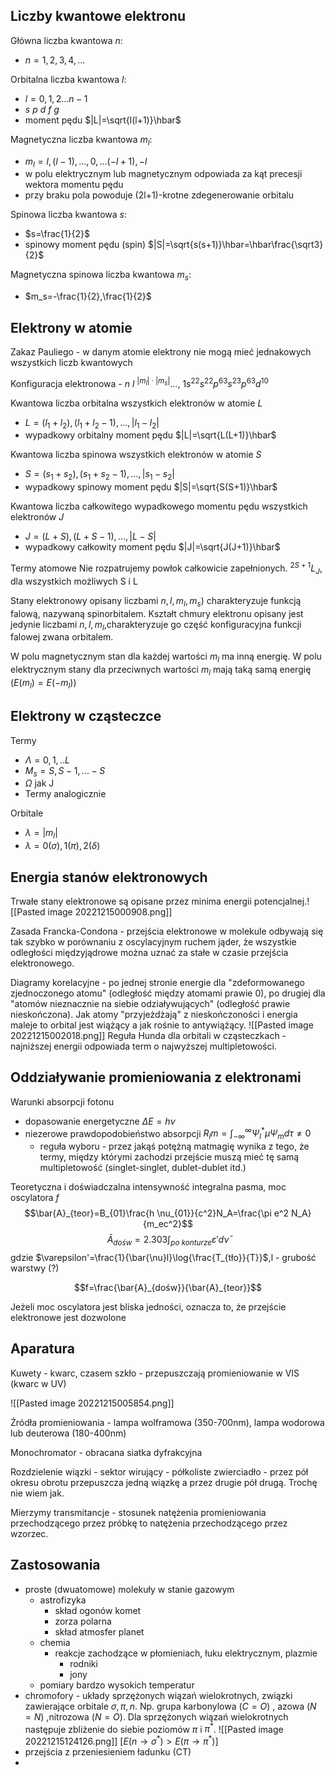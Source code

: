 ## Liczby kwantowe elektronu

Główna liczba kwantowa $n$:

- $n=1,2,3,4,...$

Orbitalna liczba kwantowa $l$:

- $l=0,1,2...n-1$
- $s\ p\ d\ f\ g$
- moment pędu $|L|=\sqrt{l(l+1)}\hbar$ 

Magnetyczna liczba kwantowa $m_l$:

- $m_l=l,(l-1),...,0,...(-l+1),-l$
- w polu elektrycznym lub magnetycznym odpowiada za kąt precesji wektora momentu pędu
- przy braku pola powoduje (2l+1)-krotne zdegenerowanie orbitalu

Spinowa liczba kwantowa $s$:
- $s=\frac{1}{2}$
- spinowy moment pędu (spin) $|S|=\sqrt{s(s+1)}\hbar=\hbar\frac{\sqrt3}{2}$

Magnetyczna spinowa liczba kwantowa $m_s$:

- $m_s=-\frac{1}{2},\frac{1}{2}$

## Elektrony w atomie

Zakaz Pauliego - w danym atomie elektrony nie mogą mieć jednakowych wszystkich liczb kwantowych

Konfiguracja elektronowa - $n\ l\ ^{|m_l| \cdot |m_s|}...$, $1s^22s^22p^63s^23p^63d^{10}$ 

Kwantowa liczba orbitalna wszystkich elektronów w atomie $L$

- $L=(l_1+l_2),(l_1+l_2-1),...,|l_1-l_2|$
- wypadkowy orbitalny moment pędu $|L|=\sqrt{L(L+1)}\hbar$

Kwantowa liczba spinowa wszystkich elektronów w atomie $S$

- $S=(s_1+s_2),(s_1+s_2-1),...,|s_1-s_2|$
- wypadkowy spinowy moment pędu $|S|=\sqrt{S(S+1)}\hbar$

Kwantowa liczba całkowitego wypadkowego momentu pędu wszystkich elektronów $J$

- $J=(L+S),(L+S-1),...,|L-S|$
- wypadkowy całkowity moment pędu $|J|=\sqrt{J(J+1)}\hbar$

Termy atomowe 
Nie rozpatrujemy powłok całkowicie zapełnionych.
$^{2S+1}L_J$, dla wszystkich możliwych S i L

Stany elektronowy opisany liczbami $n,l,m_l,m_s$) charakteryzuje funkcją falową, nazywaną spinorbitalem.
Kształt chmury elektronu opisany jest jedynie liczbami $n,l,m_l$,charakteryzuje go część konfiguracyjna funkcji falowej zwana orbitalem.

W polu magnetycznym stan dla każdej wartości $m_l$ ma inną energię. W polu elektrycznym stany dla przeciwnych wartości $m_l$ mają taką samą energię $(E(m_l)=E(-m_l))$ 

## Elektrony w cząsteczce

Termy

- $\Lambda=0,1,..L$
- $M_s=S,S-1,...-S$
- $\Omega$ jak J
- Termy analogicznie

Orbitale

- $\lambda=|m_l|$
- $\lambda = 0 (\sigma), 1 (\pi), 2 (\delta)$

## Energia stanów elektronowych

Trwałe stany elektronowe są opisane przez minima energii potencjalnej.![[Pasted image 20221215000908.png]]

Zasada Francka-Condona - przejścia elektronowe w molekule odbywają się tak szybko w porównaniu z oscylacyjnym ruchem jąder, że wszystkie odległości międzyjądrowe można uznać za stałe w czasie przejścia elektronowego. 

Diagramy korelacyjne - po jednej stronie energie dla "zdeformowanego zjednoczonego atomu" (odległość między atomami prawie 0), po drugiej dla "atomów nieznacznie na siebie odziaływujących" (odległość prawie nieskończona). Jak atomy "przyjeżdżają" z nieskończoności i energia maleje to orbital jest wiążący a jak rośnie to antywiążący.
![[Pasted image 20221215002018.png]]
Reguła Hunda dla orbitali w cząsteczkach - najniższej energii odpowiada term o najwyższej multipletowości.

## Oddziaływanie promieniowania z elektronami

Warunki absorpcji fotonu

- dopasowanie energetyczne $\Delta E=h \nu$
- niezerowe prawdopodobieństwo absorpcji $R_lm=\int_{-\infty}^\infty \Psi ^*_l \mu \Psi_m d \tau \neq 0$
	- reguła wyboru - przez jakąś potężną matmagię wynika z tego, że termy, między którymi zachodzi przejście muszą mieć tę samą multipletowość (singlet-singlet, dublet-dublet itd.)

Teoretyczna i doświadczalna intensywność integralna pasma, moc oscylatora $f$
$$\bar{A}_{teor}=B_{01}\frac{h \nu_{01}}{c^2}N_A=\frac{\pi e^2 N_A}{m_ec^2}$$
$$\bar{A}_{dośw}=2.303 \int _{po\ konturze} \varepsilon' d \bar{\nu}$$
gdzie $\varepsilon'=\frac{1}{\bar{\nu}l}\log{\frac{T_{tło}}{T}}$,l - grubość warstwy (?)

$$f=\frac{\bar{A}_{dośw}}{\bar{A}_{teor}}$$

Jeżeli moc oscylatora jest bliska jedności, oznacza to, że przejście elektronowe jest dozwolone

## Aparatura

Kuwety - kwarc, czasem szkło - przepuszczają promieniowanie w VIS (kwarc w UV)

![[Pasted image 20221215005854.png]]

Źródła promieniowania - lampa wolframowa (350-700nm), lampa wodorowa lub deuterowa (180-400nm)

Monochromator - obracana siatka dyfrakcyjna

Rozdzielenie wiązki - sektor wirujący - półkoliste zwierciadło - przez pół okresu obrotu przepuszcza jedną wiązkę a przez drugie pół drugą. Trochę nie wiem jak.

Mierzymy transmitancje - stosunek natężenia promieniowania przechodzącego przez próbkę to natężenia przechodzącego przez wzorzec.

## Zastosowania

- proste (dwuatomowe) molekuły w stanie gazowym
	- astrofizyka
		- skład ogonów komet
		- zorza polarna
		- skład atmosfer planet
	- chemia
		- reakcje zachodzące w płomieniach, łuku elektrycznym, plazmie
			- rodniki
			- jony
	- pomiary bardzo wysokich temperatur
- chromofory - układy sprzężonych wiązań wielokrotnych, związki zawierające orbitale $\sigma, \pi, n$. Np. grupa karbonylowa ($C=O$) , azowa ($N=N$) ,nitrozowa ($N=O$). Dla sprzężonych wiązań wielokrotnych następuje zbliżenie do siebie poziomów $\pi$ i $\pi^*$. 
	![[Pasted image 20221215124126.png]]
	\[$E(n \rightarrow \sigma^*) > E(\pi \rightarrow \pi^*)$\]
- przejścia z przeniesieniem ładunku (CT)
- 